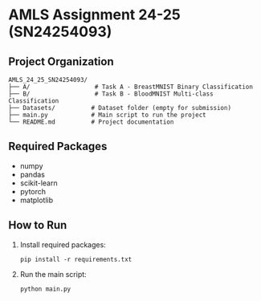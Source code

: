 # AMLS Assignment 24-25 (SN24254093)

## Project Organization

```
AMLS_24_25_SN24254093/
├── A/                  # Task A - BreastMNIST Binary Classification
├── B/                  # Task B - BloodMNIST Multi-class Classification
├── Datasets/          # Dataset folder (empty for submission)
├── main.py            # Main script to run the project
└── README.md          # Project documentation
```

## Required Packages

- numpy
- pandas
- scikit-learn
- pytorch
- matplotlib

## How to Run

1. Install required packages:
   ```
   pip install -r requirements.txt
   ```
2. Run the main script:
   ```
   python main.py
   ```
